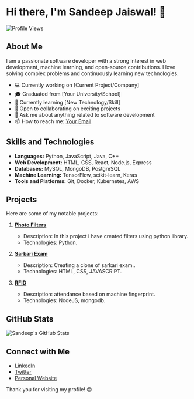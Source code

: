 # Hi there, I'm Sandeep Jaiswal! 👋

![Profile Views](https://komarev.com/ghpvc/?username=sandeep-jais&color=brightgreen)

## About Me

I am a passionate software developer with a strong interest in web development, machine learning, and open-source contributions. I love solving complex problems and continuously learning new technologies.

- 💻 Currently working on [Current Project/Company]
- 🎓 Graduated from [Your University/School]
- 🌱 Currently learning [New Technology/Skill]
- 🤝 Open to collaborating on exciting projects
- 💬 Ask me about anything related to software development
- 📫 How to reach me: [Your Email](mailto:your-email@example.com)

## Skills and Technologies

- **Languages:** Python, JavaScript, Java, C++
- **Web Development:** HTML, CSS, React, Node.js, Express
- **Databases:** MySQL, MongoDB, PostgreSQL
- **Machine Learning:** TensorFlow, scikit-learn, Keras
- **Tools and Platforms:** Git, Docker, Kubernetes, AWS

## Projects

Here are some of my notable projects:

1. **[Photo Filters](https://github.com/sandeep-jais/project-name)**
   - Description: In this project i have created filters using python library.
   - Technologies: Python.

2. **[Sarkari Exam](https://github.com/sandeep-jais/project-name)**
   - Description: Creating a clone of sarkari exam..
   - Technologies: HTML, CSS, JAVASCRIPT.

3. **[RFID](https://github.com/sandeep-jais/project-name)**
   - Description: attendance based on machine fingerprint.
   - Technologies: NodeJS, mongodb.

## GitHub Stats

![Sandeep's GitHub Stats](https://github-readme-stats.vercel.app/api?username=sandeep-jais&show_icons=true&theme=radical)

## Connect with Me

- [LinkedIn](https://www.linkedin.com/in/your-linkedin-profile)
- [Twitter](https://twitter.com/your-twitter-handle)
- [Personal Website](https://your-website.com)

Thank you for visiting my profile! 😊
